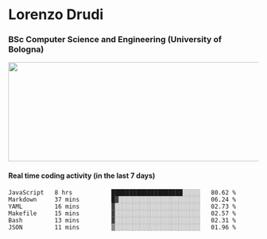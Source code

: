 # Lorenzo Drudi
### BSc Computer Science and Engineering (University of Bologna)

<img src="https://github-readme-stats.vercel.app/api?username=LorenzoDrudi&count_private=true&show_icons=true&theme=gruvbox" height=200px width=550px>

<!---Use wakatime plugins to track the coding time--->
#### Real time coding activity (in the last 7 days)
<!--START_SECTION:waka-->

```text
JavaScript   8 hrs           ████████████████████░░░░░   80.62 %
Markdown     37 mins         █▓░░░░░░░░░░░░░░░░░░░░░░░   06.24 %
YAML         16 mins         ▓░░░░░░░░░░░░░░░░░░░░░░░░   02.73 %
Makefile     15 mins         ▓░░░░░░░░░░░░░░░░░░░░░░░░   02.57 %
Bash         13 mins         ▓░░░░░░░░░░░░░░░░░░░░░░░░   02.31 %
JSON         11 mins         ▒░░░░░░░░░░░░░░░░░░░░░░░░   01.96 %
```

<!--END_SECTION:waka-->
